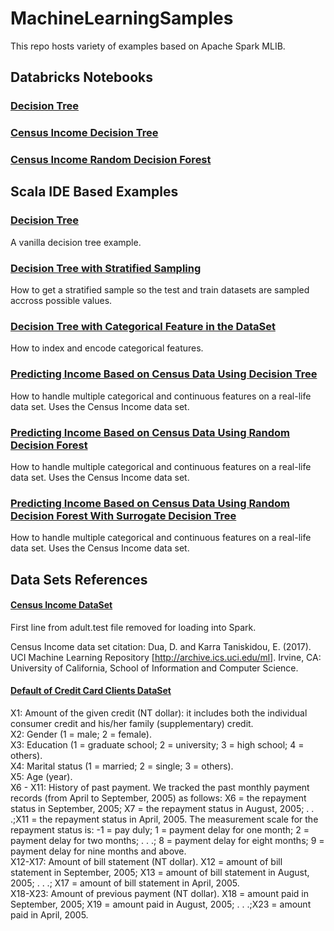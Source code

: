 # MachineLearningSamples

This repo hosts variety of examples based on Apache Spark MLIB.

## Databricks Notebooks

### [Decision Tree](https://github.com/FINRAOS/CodeSamples/blob/master/machine-learning-samples/databricks/DecisionTreeShapeExample.scala)

### [Census Income Decision Tree](https://github.com/FINRAOS/CodeSamples/blob/master/machine-learning-samples/databricks/CensusIncomeDecisionTree.scala)

### [Census Income Random Decision Forest](https://github.com/FINRAOS/CodeSamples/blob/master/machine-learning-samples/databricks/CensusIncomeDecisionTree.scala)

## Scala IDE Based Examples

### [Decision Tree](https://github.com/FINRAOS/CodeSamples/blob/master/machine-learning-samples/src/main/scala/org/ibrahim/ezmachinelearning/DTShapeTypeExample.scala)
A vanilla decision tree example.

### [Decision Tree with Stratified Sampling](https://github.com/FINRAOS/CodeSamples/blob/master/machine-learning-samples/src/main/scala/org/ibrahim/ezmachinelearning/DTShapeTypeStratifiedExamples.scala)
How to get a stratified sample so the test and train datasets are sampled accross possible values.

### [Decision Tree with Categorical Feature in the DataSet](https://github.com/FINRAOS/CodeSamples/blob/master/machine-learning-samples/src/main/scala/org/ibrahim/ezmachinelearning/DTShapeTypeWithCategoricalFeaturesExample.scala)
How to index and encode categorical features.

### [Predicting Income Based on Census Data Using Decision Tree](https://github.com/FINRAOS/CodeSamples/blob/master/machine-learning-samples/src/main/scala/org/ibrahim/ezmachinelearning/DTCensusIncomeExample.scala)
How to handle multiple categorical and continuous features on a real-life data set.
Uses the Census Income data set.

### [Predicting Income Based on Census Data Using Random Decision Forest](https://github.com/FINRAOS/CodeSamples/blob/master/machine-learning-samples/src/main/scala/org/ibrahim/ezmachinelearning/RFCensusIncomeExample.scala)
How to handle multiple categorical and continuous features on a real-life data set.
Uses the Census Income data set.

### [Predicting Income Based on Census Data Using Random Decision Forest With Surrogate Decision Tree](https://github.com/FINRAOS/CodeSamples/blob/master/machine-learning-samples/src/main/scala/org/ibrahim/ezmachinelearning/RFWithSurrogateCensusIncomeExample.scala)
How to handle multiple categorical and continuous features on a real-life data set.
Uses the Census Income data set.

## Data Sets References

#### [Census Income DataSet](http://archive.ics.uci.edu/ml/datasets/Census+Income)
First line from adult.test file removed for loading into Spark.

Census Income data set citation:
Dua, D. and Karra Taniskidou, E. (2017). UCI Machine Learning Repository [http://archive.ics.uci.edu/ml]. Irvine, CA: University of California, School of Information and Computer Science.

#### [Default of Credit Card Clients DataSet](https://archive.ics.uci.edu/ml/datasets/default+of+credit+card+clients)

X1: Amount of the given credit (NT dollar): it includes both the individual consumer credit and his/her family (supplementary) credit.
<br/> 
X2: Gender (1 = male; 2 = female).
<br/> 
X3: Education (1 = graduate school; 2 = university; 3 = high school; 4 = others).
<br/> 
X4: Marital status (1 = married; 2 = single; 3 = others).
<br/> 
X5: Age (year).
<br/> 
X6 - X11: History of past payment. We tracked the past monthly payment records (from April to September, 2005) as follows: X6 = the repayment status in September, 2005; X7 = the repayment status in August, 2005; . . .;X11 = the repayment status in April, 2005. The measurement scale for the repayment status is: -1 = pay duly; 1 = payment delay for one month; 2 = payment delay for two months; . . .; 8 = payment delay for eight months; 9 = payment delay for nine months and above.
<br/> 
X12-X17: Amount of bill statement (NT dollar). X12 = amount of bill statement in September, 2005; X13 = amount of bill statement in August, 2005; . . .; X17 = amount of bill statement in April, 2005.
<br/> 
X18-X23: Amount of previous payment (NT dollar). X18 = amount paid in September, 2005; X19 = amount paid in August, 2005; . . .;X23 = amount paid in April, 2005. 
<br/>
